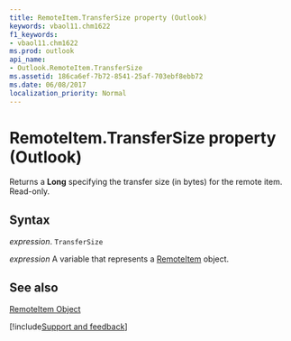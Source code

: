 ```yaml
---
title: RemoteItem.TransferSize property (Outlook)
keywords: vbaol11.chm1622
f1_keywords:
- vbaol11.chm1622
ms.prod: outlook
api_name:
- Outlook.RemoteItem.TransferSize
ms.assetid: 186ca6ef-7b72-8541-25af-703ebf8ebb72
ms.date: 06/08/2017
localization_priority: Normal
---
```



# RemoteItem.TransferSize property (Outlook)

Returns a  **Long** specifying the transfer size (in bytes) for the remote item. Read-only.


## Syntax

_expression_. `TransferSize`

_expression_ A variable that represents a [RemoteItem](Outlook.RemoteItem.md) object.


## See also


[RemoteItem Object](Outlook.RemoteItem.md)

[!include[Support and feedback](~/includes/feedback-boilerplate.md)]